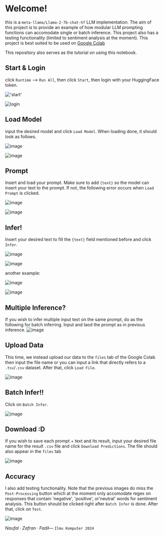 
# Welcome!
this is a `meta-llama/Llama-2-7b-chat-hf` LLM implementation. The aim of this project is to provide an example of how modular LLM prompting functions can accomodate single or batch inference. This project also has a testing functionality (limited to sentiment analysis at the moment). This project is best suited to be used on [Google Colab](https://colab.research.google.com/drive/1Y7GzRFtxOCkfFyHoWOljdKRlvQnlA1_K?usp=sharing)

This repository also serves as the tutorial on using this notebook.

## Start & Login
click `Runtime` --> `Run All`, then click `Start`, then login with your HuggingFace token.

!['start'](https://github.com/user-attachments/assets/555ec5ca-f41b-439b-9ec3-8ff06bc9b1df)

![login](https://github.com/user-attachments/assets/a54a47a9-eeed-4581-8fa2-cb44575b5dcb)


## Load Model
input the desired model and click `Load Model`. When loading done, it should look as follows.

![image](https://github.com/user-attachments/assets/e978a61d-b89c-4efb-bd89-a6364d78fa84)

![image](https://github.com/user-attachments/assets/a01dd425-16f5-4248-ab9b-0f7981531be0)


## Prompt
Insert and load your prompt. Make sure to add `{text}` so the model can insert your text to the prompt. If not, the following error occurs when `Load Prompt` is clicked.

![image](https://github.com/user-attachments/assets/ad63670b-65fb-45b0-bedd-2a18a172610a)

![image](https://github.com/user-attachments/assets/900eed52-5963-47fd-a927-283f1be869de)


## Infer!
Insert your desired text to fill the `{text}` field mentioned before and click `Infer`.

![image](https://github.com/user-attachments/assets/c166781c-6c72-4900-b8d3-9500dda4ab4b)

![image](https://github.com/user-attachments/assets/745a7f5b-e2c7-42de-bd8c-1d21283f1890)

another example:

![image](https://github.com/user-attachments/assets/0fd8b305-eec1-48c2-9549-0b0c45d8a54f)

![image](https://github.com/user-attachments/assets/8878d42b-38b4-4fd0-84f3-260b024cebe1)


## Multiple Inference?
If you wish to infer multiple input text on the same prompt, do as the following for batch inferring. Input and laod the prompt as in previous inference.
![image](https://github.com/user-attachments/assets/a230ec45-32b4-4109-8581-eb23d8208f58)

## Upload Data
This time, we instead upload our data to the `files` tab of the Google Colab then input the file name or you can input a link that directly refers to a `.tsv`/`.csv` dataset. After that, click `Load File`.

![image](https://github.com/user-attachments/assets/821710e6-ff96-47c4-8a18-50387b499994)


## Batch Infer!!
Click on `Batch Infer`.

![image](https://github.com/user-attachments/assets/21e343f2-1c54-4f36-a1a2-48ce8f1d465c)

## Download :D
If you wish to save each prompt + text and its result, input your desired file name for the result `.csv` file and click `Download Predictions`. The file should also appear in the `files` tab

![image](https://github.com/user-attachments/assets/0ac08e53-4667-462d-8c7d-0e76c8c1af40)


## Accuracy
I also add testing functionality. Note that the previous images do miss the `Post-Processing` button which at the moment only accomodate regex on responses that contain 'negative', 'positive', or'neutral' words for sentiment analysis. This button should be clicked right after `Batch Infer` is done. After that, click on `Test`.

![image](https://github.com/user-attachments/assets/0f67f318-d6db-42d9-97d3-160458ba5ee0)

$Naufal \cdot Zafran \cdot Fadil —$ ```Ilmu Komputer 2024```
